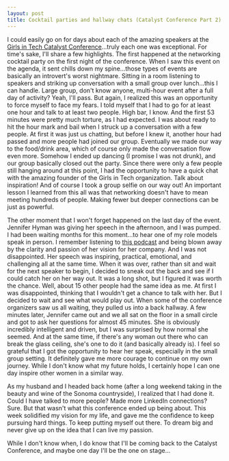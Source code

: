 ```yaml
---
layout: post
title: Cocktail parties and hallway chats (Catalyst Conference Part 2)
---
```

I could easily go on for days about each of the amazing speakers at the [Girls in Tech Catalyst Conference](http://catalystsf.girlsintech.org/)...truly each one was exceptional.  For time's sake, I'll share a few highlights.  The first happened at the networking cocktail party on the first night of the conference.  When I saw this event on the agenda, it sent chills down my spine...those types of events are basically an introvert's worst nightmare.  Sitting in a room listening to speakers and striking up conversation with a small group over lunch...this I can handle.  Large group, don't know anyone, multi-hour event after a full day of activity?  Yeah, I'll pass.  But again, I realized this was an opportunity to force myself to face my fears.  I told myself that I had to go for at least one hour and talk to at least two people.  High bar, I know.  And the first 53 minutes were pretty much torture, as I had expected.  I was about ready to hit the hour mark and bail when I struck up a conversation with a few people.  At first it was just us chatting, but before I knew it, another hour had passed and more people had joined our group.  Eventually we made our way to the food/drink area, which of course only made the conversation flow even more.  Somehow I ended up dancing (I promise I was not drunk), and our group basically closed out the party.  Since there were only a few people still hanging around at this point, I had the opportunity to have a quick chat with the amazing founder of the Girls in Tech organization.  Talk about inspiration!  And of course I took a group selfie on our way out!  An important lesson I learned from this all was that networking doesn't have to mean meeting hundreds of people.  Making fewer but deeper connections can be just as powerful.

The other moment that I won't forget happened on the last day of the event.  Jennifer Hyman was giving her speech in the afternoon, and I was pumped.  I had been waiting months for this moment...to hear one of my role models speak in person.  I remember listening to [this podcast](https://www.recode.net/2017/2/9/14566938/full-transcript-jennifer-hyman-ceo-rent-the-runway-subscription-womens-clothes) and being blown away by the clarity and passion of her vision for her company.  And I was not disappointed.  Her speech was inspiring, practical, emotional, and challenging all at the same time.  When it was over, rather than sit and wait for the next speaker to begin, I decided to sneak out the back and see if I could catch her on her way out.  It was a long shot, but I figured it was worth the chance.  Well, about 15 other people had the same idea as me.  At first I was disappointed, thinking that I wouldn't get a chance to talk with her.  But I decided to wait and see what would play out.  When some of the conference organizers saw us all waiting, they pulled us into a back hallway.  A few minutes later, Jennifer came out and we all sat on the floor in a small circle and got to ask her questions for almost 45 minutes.  She is obviously incredibly intelligent and driven, but I was surprised by how normal she seemed.  And at the same time, if there's any woman out there who can break the glass ceiling, she's one to do it (and basically already is).  I feel so grateful that I got the opportunity to hear her speak, especially in the small group setting.  It definitely gave me more courage to continue on my own journey.  While I don't know what my future holds, I certainly hope I can one day inspire other women in a similar way.

As my husband and I headed back home (after a long weekend taking in the beauty and wine of the Sonoma countryside), I realized that I had done it.  Could I have talked to more people?  Made more LinkedIn connections?  Sure.  But that wasn't what this conference ended up being about.  This week solidified my vision for my life, and gave me the confidence to keep pursuing hard things.  To keep putting myself out there.  To dream big and never give up on the idea that I can live my passion.  

While I don't know when, I do know that I'll be coming back to the Catalyst Conference, and maybe one day I'll be the one on stage...
